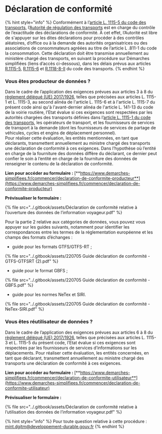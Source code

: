 # Déclaration de conformité

{% hint style="info" %}
Conformément à l’[article L. 1115-5 du code des transports](https://www.legifrance.gouv.fr/codes/article\_lc/LEGIARTI000039670601), l’[Autorité de régulation des transports](https://www.autorite-transports.fr/) est en charge du contrôle de l’exactitude des déclarations de conformité. À cet effet, l’Autorité est libre de s'appuyer sur les dites déclarations pour procéder à des contrôles aléatoires, d’office ou à la demande des autorités organisatrices ou des associations de consommateurs agréées au titre de l’article L .811-1 du code la consommation. Cette déclaration doit être transmise annuellement au ministère chargé des transports, en suivant la procédure sur Démarches simplifiées (liens d’accès ci-dessous), dans les délais prévus aux articles [R.1115-5](https://www.legifrance.gouv.fr/codes/article\_lc/LEGIARTI000042872184), [R.1115-6](https://www.legifrance.gouv.fr/codes/article\_lc/LEGIARTI000042872186) et [R.1118-8-II](https://www.legifrance.gouv.fr/codes/article\_lc/LEGIARTI000042872190) du code des transports.
{% endhint %}

### Vous êtes producteur de données ?&#x20;

Dans le cadre de l’application des exigences prévues aux articles 3 à 8 du [règlement délégué (UE) 2017/1926](https://eur-lex.europa.eu/legal-content/FR/TXT/PDF/?uri=CELEX:32017R1926\&from=EN), telles que précisées aux articles L. 1115-1 et L. 1115-3, au second alinéa de l'article L. 1115-6 et à l'article L. 1115-7 du présent code ainsi qu'à l'avant-dernier alinéa de l'article L. 141-13 du code de la voirie routière, l’Etat évalue si ces exigences sont respectées par les autorités chargées des transports définies dans l’[article L. 1115-1 du code des transports](https://www.legifrance.gouv.fr/codes/article\_lc/LEGIARTI000039784273/), les opérateurs de transport, et les fournisseurs de services de transport à la demande (dont les fournisseurs de services de partage de véhicules, cycles et engins de déplacement personnel). \
Pour réaliser cette évaluation, les entités mentionnées, en tant que déclarants, transmettent annuellement au ministre chargé des transports une déclaration de conformité à ces exigences. Dans l’hypothèse où l’entité en charge de la fourniture des données diffère du déclarant, ce dernier peut confier le soin à l’entité en charge de la fourniture des données de renseigner le contenu de la déclaration de conformité.

**Lien pour accéder au formulaire :** [**https://www.demarches-simplifiees.fr/commencer/declaration-de-conformite-producteur**](https://www.demarches-simplifiees.fr/commencer/declaration-de-conformite-producteur)

**Prévisualiser le formulaire :**&#x20;

{% file src="../.gitbook/assets/Déclaration de conformité relative à l’ouverture des données de l’information voyageur.pdf" %}

Pour la partie 2 relative aux catégories de données, vous pouvez vous appuyer sur les guides suivants, notamment pour identifier les correspondances entre les termes de la réglementation européenne et les champs des formats d’échanges :&#x20;

* guide pour les formats GTFS/GTFS-RT ;

{% file src="../.gitbook/assets/220705 Guide déclaration de conformité - GTFS-GTFSRT (2).pdf" %}

* guide pour le format GBFS ;

{% file src="../.gitbook/assets/220705 Guide déclaration de conformité - GBFS.pdf" %}

* guide pour les normes NeTex et SIRI.&#x20;

{% file src="../.gitbook/assets/220705 Guide déclaration de conformité - NeTex-SIRI.pdf" %}

### Vous êtes réutilisateur de données ?&#x20;

Dans le cadre de l’application des exigences prévues aux articles 6 à 8 du [règlement délégué (UE) 2017/1926](https://eur-lex.europa.eu/legal-content/FR/TXT/PDF/?uri=CELEX:32017R1926\&from=EN), telles que précisées aux articles L. 1115-3 et L. 1115-5 du présent code, l’Etat évalue si ces exigences sont respectées par les fournisseurs de services d’informations sur les déplacements. Pour réaliser cette évaluation, les entités concernées, en tant que déclarant, transmettent annuellement au ministre chargé des transports une déclaration de conformité à ces exigences.

**Lien pour accéder au formulaire :** [**https://www.demarches-simplifiees.fr/commencer/declaration-de-conformite-utilisateur**](https://www.demarches-simplifiees.fr/commencer/declaration-de-conformite-utilisateur)

**Prévisualiser le formulaire :**&#x20;

{% file src="../.gitbook/assets/Déclaration de conformité relative à l’utilisation des données de l’information voyageur.pdf" %}

{% hint style="info" %}
Pour toute question relative à cette procédure : mint.dgitm@developpement-durable.gouv.fr
{% endhint %}


